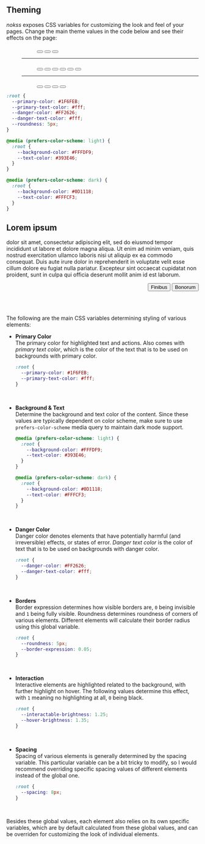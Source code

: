 <section id="theming">

# Theming

_nokss_ exposes CSS variables for customizing the look and feel of your pages. 
Change the main theme values in the code below and see their effects on the page:

<menu role="toolbar">
  <menu role="radiogroup" data-key="--roundness">
    <button role="radio" value="1px" aria-label="sharp corners">
      <span class="corner-mark sharp"></span>
    </button>
    <button role="radio" value="5px" aria-label="round corners">
      <span class="corner-mark round"></span>
    </button>
    <button role="radio" value="32px" aria-label="circular corners">
      <span class="corner-mark circle"></span>
    </button>
  </menu>
  <hr/>
  <menu role="radiogroup" data-key="--primary-color;--primary-text-color;light:--primary-color;light:--primary-text-color;dark:--primary-color;dark:--primary-text-color">
    <button role="radio" value="var(--text-color);var(--background-color)" aria-label="monochrome">
      <span class="color-mark" style="background: var(--text-color)"></span>
    </button>
    <button role="radio" value="#1F6FEB;#fff" aria-label="github blue">
      <span class="color-mark" style="background: #1F6FEB"></span>
    </button>
    <button role="radio" value="#1DB954;#000" aria-label="spotify green">
      <span class="color-mark" style="background: #1DB954"></span>
    </button>
    <button role="radio" value="#FF9900;#000" aria-label="amazon orange">
      <span class="color-mark" style="background: #FF9900"></span>
    </button>
    <button role="radio" value="#FF5A5F;#fff" aria-label="airbnb red">
      <span class="color-mark" style="background: #FF5A5F"></span>
    </button>
    <button role="radio" value=";;#833AB4;#fff;#E1306C;#fff" aria-label="lyft pink">
      <span class="color-mark light" style="background: #833AB4"></span>
      <span class="color-mark dark" style="background: #E1306C"></span>
    </button>
  </menu>
  <hr/>
  <menu role="radiogroup" data-key="light:--background-color;light:--text-color;dark:--background-color;dark:--text-color;light:--interactable-brightness;light:--border-expression;dark:--interactable-brightness;dark:--border-expression">
    <button role="radio" value="#FFFDF9;#393E46;#0D1118;#FFFCF3" aria-label="midnight">
      <span class="color-mark light bg" style="background: #FFFDF9"></span>
      <span class="color-mark dark bg" style="background: #0D1118"></span>
    </button>
    <button role="radio" value="#F3EFE0;#222222;#222222;#F3EFE0;;;1.25;.05" aria-label="printish">
      <span class="color-mark light bg" style="background: #F3EFE0"></span>
      <span class="color-mark dark bg" style="background: #222222"></span>
    </button>
    <button role="radio" value="#f5f5f5;#000;#111;#fff;0.97;0;1.35;0" aria-label="classic">
      <span class="color-mark light bg" style="background: #f5f5f5"></span>
      <span class="color-mark dark bg" style="background: #111"></span>
    </button>
    <button role="radio" value="#000;var(--primary-color, white);#000;var(--primary-color, white);1;1;1;1" aria-label="terminal">
      <span class="color-mark light bg" style="background: #000"></span>
      <span class="color-mark dark bg" style="background: #000"></span>
    </button>
  </menu>
</menu>

<div class="theme-preview">

```css
:root {
  --primary-color: #1F6FEB;
  --primary-text-color: #fff;
  --danger-color: #FF2626;
  --danger-text-color: #fff;
  --roundness: 5px;
}

@media (prefers-color-scheme: light) {
  :root {
    --background-color: #FFFDF9;
    --text-color: #393E46;
  }
}

@media (prefers-color-scheme: dark) {
  :root {
    --background-color: #0D1118;
    --text-color: #FFFCF3;
  }
}
```

<div role="presentation">
  <h2>Lorem ipsum</h2>

  dolor sit amet, consectetur adipiscing elit, sed do eiusmod tempor incididunt ut labore et dolore magna aliqua. Ut enim ad minim veniam, quis nostrud exercitation ullamco laboris nisi ut aliquip ex ea commodo consequat. Duis aute irure dolor in reprehenderit in voluptate velit esse cillum dolore eu fugiat nulla pariatur. Excepteur sint occaecat cupidatat non proident, sunt in culpa qui officia deserunt mollit anim id est laborum.

  <menu role="group" align="right">
    <button>Finibus</button>
    <button>Bonorum</button>
  </menu>
</div>

</div>

<style id="target">
</style>

<link rel="stylesheet" href="assets/theme.css" />
<script type="module" defer src="assets/theme.js"></script>

<br><br>

The following are the main CSS variables determining styling of various elements:

- **Primary Color** \
  The primary color for highlighted text and actions. Also comes with _primary text color_,
  which is the color of the text that is to be used on backgrounds with primary color.
  ```css
  :root {
    --primary-color: #1F6FEB;
    --primary-text-color: #fff;
  }
  ```
  <br>

- **Background & Text** \
  Determine the background and text color of the content. Since these values are typically
  dependent on color scheme, make sure to use `prefers-color-scheme` media query to maintain dark mode support.
  ```css
  @media (prefers-color-scheme: light) {
    :root {
      --background-color: #FFFDF9;
      --text-color: #393E46;
    }
  }

  @media (prefers-color-scheme: dark) {
    :root {
      --background-color: #0D1118;
      --text-color: #FFFCF3;
    }
  }
  ```
  <br>

- **Danger Color** \
  Danger color denotes elements that have potentially harmful (and irreversible) effects, or states of error. _Danger text color_ is the  color of text that is to be used on backgrounds with danger color.
  ```css
  :root {
    --danger-color: #FF2626;
    --danger-text-color: #fff;
  }
  ```
  <br>

- **Borders** \
  Border expression determines how visible borders are, `0` being invisible and `1` being fully visible.
  Roundness determines roundness of corners of various elements. Different elements will calculate their border radius
  using this global variable.
  ```css
  :root {
    --roundness: 5px;
    --border-expression: 0.05;
  }
  ```
  <br>

- **Interaction** \
  Interactive elements are highlighted related to the background, with further highlight on hover. The following values determine this effect, with `1` meaning no highlighting at all, `0` being black.
  ```css
  :root {
    --interactable-brightness: 1.25;
    --hover-brightness: 1.35;
  }
  ```
  <br>
- **Spacing** \
  Spacing of various elements is generally determined by the spacing variable. This particular variable can be a bit tricky to modify, so I would recommend overriding specific spacing values of different elements instead of the global one.
  ```css
  :root {
    --spacing: 8px;
  }
  ```
  <br>

Besides these global values, each element also relies on its own specific variables, which are by default calculated from these global values, and can be overriden for customizing the look of individual elements.

</section>